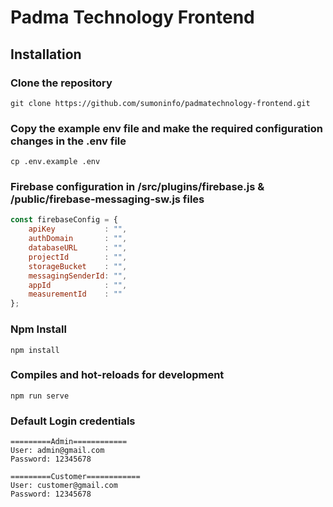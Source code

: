 # Padma Technology Frontend

## Installation

### Clone the repository

    git clone https://github.com/sumoninfo/padmatechnology-frontend.git

### Copy the example env file and make the required configuration changes in the .env file

    cp .env.example .env

### Firebase configuration in /src/plugins/firebase.js & /public/firebase-messaging-sw.js files

```javascript
const firebaseConfig = {
    apiKey           : "",
    authDomain       : "",
    databaseURL      : "",
    projectId        : "",
    storageBucket    : "",
    messagingSenderId: "",
    appId            : "",
    measurementId    : ""
};
```

### Npm Install

    npm install 

### Compiles and hot-reloads for development

    npm run serve  

### Default Login credentials

```
=========Admin============
User: admin@gmail.com
Password: 12345678

=========Customer============
User: customer@gmail.com
Password: 12345678
```
